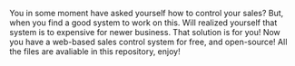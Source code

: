 You in some moment have asked yourself how to control your sales? 
But, when you find a good system to work on this. Will realized yourself that system is to expensive for newer business.
That solution is for you!
Now you have a web-based sales control system for free, and open-source!
All the files are avaliable in this repository, enjoy!
